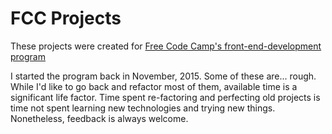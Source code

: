 # FCC Projects

These projects were created for [Free Code Camp's front-end-development program](http://www.freecodecamp.com/mfogleman)

I started the program back in November, 2015.  Some of these are... rough.  While I'd like to go back and refactor most of them, available time is a significant life factor.  Time spent re-factoring and perfecting old projects is time not spent learning new technologies and trying new things.  Nonetheless, feedback is always welcome.  


